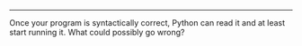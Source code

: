 --------------

Once your program is syntactically correct, Python can read it and at least start running it. What could possibly go wrong?

